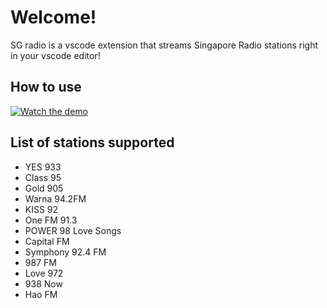# Welcome!

SG radio is a vscode extension that streams Singapore Radio stations right in your vscode editor!

## How to use

[![Watch the demo](https://img.youtube.com/vi/QftFJei0v4g/0.jpg)](https://youtu.be/QftFJei0v4g)


## List of stations supported

- YES 933
- Class 95
- Gold 905
- Warna 94.2FM
- KISS 92
- One FM 91.3
- POWER 98 Love Songs
- Capital FM
- Symphony 92.4 FM
- 987 FM
- Love 972
- 938 Now
- Hao FM
